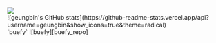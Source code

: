 <div></div>
<a href="https://blog.naver.com/leb4610" target="_blank"><img src="https://img.shields.io/badge/Naver-03C75A?style=flat-square&logo=Naver&logoColor=white"/></a>
<div></div>
![geungbin's GitHub stats](https://github-readme-stats.vercel.app/api?username=geungbin&show_icons=true&theme=radical)
<div></div>
`buefy` ![buefy][buefy_repo]
